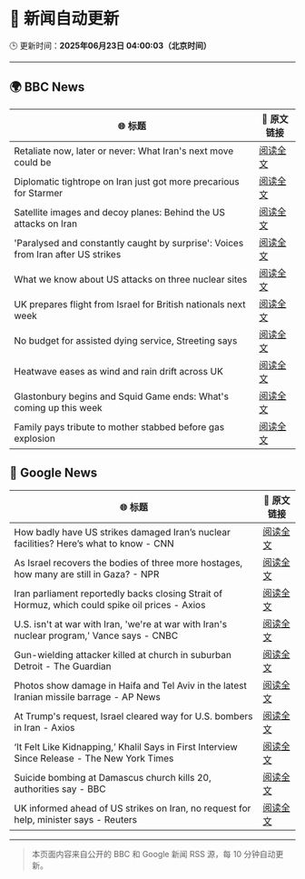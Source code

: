 # 🧠 新闻自动更新

🕒 更新时间：**2025年06月23日 04:00:03（北京时间）**

---

## 🌍 BBC News

| 🌐 标题 | 🔗 原文链接 |
|--------|-------------|
| Retaliate now, later or never: What Iran's next move could be | [阅读全文](https://www.bbc.com/news/articles/c80pvg5nmrdo) |
| Diplomatic tightrope on Iran just got more precarious for Starmer | [阅读全文](https://www.bbc.com/news/articles/cqx28yr8gj1o) |
| Satellite images and decoy planes: Behind the US attacks on Iran | [阅读全文](https://www.bbc.com/news/videos/cdezkx5nl1wo) |
| 'Paralysed and constantly caught by surprise': Voices from Iran after US strikes | [阅读全文](https://www.bbc.com/news/articles/cpwq2vnd827o) |
| What we know about US attacks on three nuclear sites | [阅读全文](https://www.bbc.com/news/articles/cvg9r4q99g4o) |
| UK prepares flight from Israel for British nationals next week | [阅读全文](https://www.bbc.com/news/articles/c86gw0j3dzxo) |
| No budget for assisted dying service, Streeting says | [阅读全文](https://www.bbc.com/news/articles/ce8zn66k8rdo) |
| Heatwave eases as wind and rain drift across UK | [阅读全文](https://www.bbc.com/news/articles/crrqw7z0ykko) |
| Glastonbury begins and Squid Game ends: What's coming up this week | [阅读全文](https://www.bbc.com/news/articles/cly39l8w6reo) |
| Family pays tribute to mother stabbed before gas explosion | [阅读全文](https://www.bbc.com/news/articles/cy7nkvvmy67o) |

## 📰 Google News

| 🌐 标题 | 🔗 原文链接 |
|--------|-------------|
| How badly have US strikes damaged Iran’s nuclear facilities? Here’s what to know - CNN | [阅读全文](https://news.google.com/rss/articles/CBMihAFBVV95cUxOYWhYUGJYSEVLTG5pcVpOaWtqQU90RTF1bWV6aFFiWkxaR3EwS3BqR3dUbm54QUJwb3hLa1VJRFRTTFBqc2FITmR3Z09sRnZBNFhXNnFfWjFzNmltaVYzemdRMkFHNk9kZ3JUaEx0cU5QLTFyWEdsSEV5c1hZZS1nSXZkS1XSAYoBQVVfeXFMTjU2ektiOHlyNFk1UG1pSWUxSVpuN3FkSE5xLXQ0bHk1NDlBV3AtczNsVXZ1ajJCZE1OWGk2WWdwVVFObm1vOU9RWnlfalpTeU82Ni1zVWdwcjB5YlJqdDFFRnlPUHI4Uml2V1VscV8zRVMxVE9PbElicTk5MDBQNl80RDFNeHFWY0RB?oc=5) |
| As Israel recovers the bodies of three more hostages, how many are still in Gaza? - NPR | [阅读全文](https://news.google.com/rss/articles/CBMiwgFBVV95cUxOZVYtVjZTNF9TSWdRSW5kN3d2LWxjSFlNaEJsQ21IWi1nLV9kb2ttU3lnaVlJVDF5NDNrMVNVQ0RZVWRaRkJpN2JGY0F3ZUFMSkJJQjJCRm40TTY2ZHpNa0kxcVpBQUotaEk3OGxIVmlGQ2xxSUtpNXZUVURZRUVoWm1jRnh5TC1NRE43R0lEZ0dWMFhnRVh6cVNMNmRGMzhobV9FclRNQkk3TWl4OWtDc0ljYVU4cmlCYUpyTnR2cG9sdw?oc=5) |
| Iran parliament reportedly backs closing Strait of Hormuz, which could spike oil prices - Axios | [阅读全文](https://news.google.com/rss/articles/CBMib0FVX3lxTE11NldzRS1CR2dBVFFCdWo4bGxYWTJ6WGliUGQ0NURBNm15ZmczWnI5N3I0Y3FzQUhqcXV4WFE4N0RaNnVNN01yOXFhLUdDa1BWUENPY3c4RXJ3QmFVVXFRZS1mOWRVVzRsZ1JhckNSWQ?oc=5) |
| U.S. isn't at war with Iran, 'we're at war with Iran's nuclear program,' Vance says - CNBC | [阅读全文](https://news.google.com/rss/articles/CBMiigFBVV95cUxPVXg4VGVCZWZaQ0hpa0pyOHBZZEJjakZndk5abXBLWDE3d3ZzM1VWYnFIbmFKLTl3R0ZuV19TaXg1MGR4ZzFBdE1IcjE2YjRHa1h2bEpTX292d2F3am1OdGI1OExSLXN1M1hhdzYxWi1tSm5xQWxZYk11R3VsdkotQUoxY2NjNlVjb2fSAY8BQVVfeXFMTjNXaG0yQUlSa1QxQ1RwVTQ3Wmd0T2xaZUVCMl9NaXlUa0Y1bG9pNlAxMmNLY0lPU2JGeFZrOGhmeUM4Y3hENDY2QlppbHV5YjV3MGVIMzVDaWt1SkFMRm5veXB6QVd3dFNnYVpLQ3ZLWm5CdnM1b0xUcHVVeFVNMjgtSS0zRnRCQ1hZdlFLcTQ?oc=5) |
| Gun-wielding attacker killed at church in suburban Detroit - The Guardian | [阅读全文](https://news.google.com/rss/articles/CBMihwFBVV95cUxPcGowWjg4cER1N3BkZzFEUkR3clJvc3BRZEwyTlRxRVVUbE9sNDlyb0tjeF9wMjc3Snd0d1lVZXFkRmZZcnRSVGVYTlRDMTdxZVJSLUJCcjRpZGlGUlczODB6bVpjOS1RNTVzdGpMaG5CUXhWeENiZ2Ffa3plTm1POGJIOGVUS0U?oc=5) |
| Photos show damage in Haifa and Tel Aviv in the latest Iranian missile barrage - AP News | [阅读全文](https://news.google.com/rss/articles/CBMiowFBVV95cUxORHQ1ZGtuV2tiZENvV3dMRFJiLThQZ0ZaY2J4T01oSzROTjR0bU5yM2xPdHpSOERybkpHdnJjWGNLSEkyMHRCOGFZdll5OWFtOUw5UjczTk82ZU8tcEZJOUlwWE1wNnBpcldQX1BGd1VIbzVjQjRMT0Y3QTlVUHgwVkE3NW03U1lxV0gyTG1EWmE3Wks0bGNleFN4VEFvV1RVdFJJ?oc=5) |
| At Trump's request, Israel cleared way for U.S. bombers in Iran - Axios | [阅读全文](https://news.google.com/rss/articles/CBMie0FVX3lxTE1LTmJvc0tPZ0t1NjBVOUN0ZFU1c19uU0c5S082N3daR1cxTnV6UFd2cHJTWE9PeWVWNHVPU2ItRjFvMFltRGZMV2UtdElTdTdhR0VoZ1hVLTJPUmQzYnRTRnltbEdubjRlNlpabTJvMmE0bHhNR2RhV3ZVcw?oc=5) |
| ‘It Felt Like Kidnapping,’ Khalil Says in First Interview Since Release - The New York Times | [阅读全文](https://news.google.com/rss/articles/CBMihgFBVV95cUxQXzF2LUFJTFhkdmVERm1MYW5Dc3J0enR3UlpIS3E5TTN3STB1ekk0NGlsWmhYWmoyMjFSbU95d1A0QlpsWDVWVVlXYUF2VVg1UUdLdEtaUEk1ZkZRUGxNWkxGYXcyMDdidS1ManlLSTI4Wm9uY04yUkNrOWZmcGZ2a1JvVTlxUQ?oc=5) |
| Suicide bombing at Damascus church kills 20, authorities say - BBC | [阅读全文](https://news.google.com/rss/articles/CBMiWkFVX3lxTE9jZFR3RXhhdEd0cFJ2ZXJxazgxTWpPQW5wOEJ1RWZfdENVVHpsci1yVW43cGh5MTEySlNITlFtOVVlVDBZNTJUQjI0ZlVydlZCUk9oQW4ybnYwQdIBX0FVX3lxTE12WDBGSE5oNVpRLUpZT1Q2TkdTcEdTeHFRdGVMMjBFY01LdVBUUUZsb0xyeHJOajJzYTdrbkhSMUFJaTdZOHBRdG1lWTktRUhhbjdtNTlDeV9tdnBlR2hF?oc=5) |
| UK informed ahead of US strikes on Iran, no request for help, minister says - Reuters | [阅读全文](https://news.google.com/rss/articles/CBMirwFBVV95cUxPT2lDTU9oTVJQaV9lTWpZYmJBdVBBRUl0ckNsc2tHaS1EWWp6MXVzeXdzT2NFUTRRc25ZMUJNWTBIVGNpN1RvOU9EdnRFZ2dLSDd1TW1PQ1c3MjVPbFdxNURycmwzX2k2VWprdk5XSFdfNGYtLU41YXpsdllfZV9rMExETzkxQXY3LU83MG1PSk0xVEpDcDJ5d2xxQktTbm5wN0dZM3Ytb1l4eUE1Q2tn?oc=5) |

---
> 本页面内容来自公开的 BBC 和 Google 新闻 RSS 源，每 10 分钟自动更新。